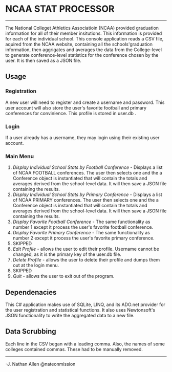 # NCAA STAT PROCESSOR
----

The National Colleget Athletics Associatioin (NCAA) provided graduation information for all of their member insitutions. This information is provided for each of the individual school. This console application reads a CSV file, aquired from the NCAA website, containing all the schools'graduation information, then aggrigates and averages the data from the College-level to generate conference-level statistics for the conference chosen by the user. It is then saved as a JSON file.

## Usage

### Registration
A new user will need to register and create a username and password. This user account will also store the user's favorite football and primary conferences for convinience. This profile is stored in user.db .

### Login
If a user already has a username, they may login using their existing user account.

### Main Menu
1. _Display Individual School Stats by Football Conference_ - Displays a list of NCAA FOOTBALL conferences. The user then selects one and the a Conference object is instantiated that will contain the totals and averages derived from the school-level data. It will then save a JSON file containing the results.
2. _Display Individual School Stats by Primary Conference_ - Displays a list of NCAA PRIMARY conferences. The user then selects one and the a Conference object is instantiated that will contain the totals and averages derived from the school-level data. It will then save a JSON file containing the results.
3. _Display Favorite Football Conference_ - The same functionality as number 1 except it process the user's favorite football conference.
4. _Display Favorite Primary Conference_ - The same functionality as number 2 except it process the user's favorite primary conference.
5. SKIPPED
6. _Edit Profile_ - allows the user to edit their profile. Username cannot be changed, as it is the primary key of the user.db file.
7. _Delete Profile_ - allows the user to delete their profile and dumps them out at the login menu.
8. SKIPPED
9. _Quit_ - allows the user to exit out of the program.

## Dependenacies
This C# application makes use of SQLite, LINQ, and its ADO.net provider for the user registration and statistical functions.
It also uses Newtonsoft's JSON functionality to write the aggregated data to a new file.


## Data Scrubbing
Each line in the CSV began with a leading comma. Also, the names of some colleges contained commas. These had to be manually removed.

----
-J. Nathan Allen
@nateonmission


